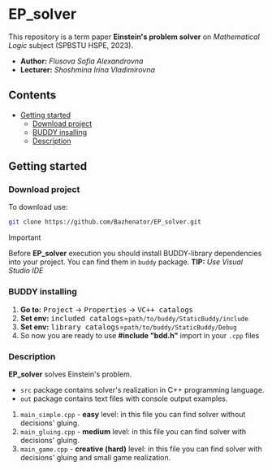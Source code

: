 # EP_solver
This repository is a term paper **Einstein's problem solver** on *Mathematical Logic* subject (SPBSTU HSPE, 2023).
- **Author:** *Flusova Sofia Alexandrovna*
- **Lecturer:** *Shoshmina Irina Vladimirovna* 

## Contents
 - [Getting started](#getting-started)
    - [Download project](#download-project)
    - [BUDDY insalling](#buddy-installing)
    - [Description](#description)

## Getting started

### Download project

To download use:
```bash
git clone https://github.com/Bazhenator/EP_solver.git
```

> [!IMPORTANT]
> Before **EP_solver** execution you should install BUDDY-library dependencies into your project.
> You can find them in ```buddy``` package.
> **TIP:** *Use Visual Studio IDE*

### BUDDY installing

1. **Go to:** <kbd>Project</kbd> -> <kbd>Properties</kbd> -> <kbd>VC++ catalogs</kbd>
2. **Set env:** <kbd>included catalogs</kbd>=```path/to/buddy/StaticBuddy/include```
3. **Set env:** <kbd>library catalogs</kbd>=```path/to/buddy/StaticBuddy/Debug```
4. So now you are ready to use **#include "bdd.h"** import in your ```.cpp``` files

### Description

**EP_solver** solves Einstein's problem.

- ```src``` package contains solver's realization in C++ programming language.
- ```out``` package contains text files with console output examples.

1. ```main_simple.cpp``` - **easy** level: in this file you can find solver without decisions' gluing.
2. ```main_gluing.cpp``` - **medium** level: in this file you can find solver with decisions' gluing.
3. ```main_game.cpp``` - **creative (hard)** level: in this file you can find solver with decisions' gluing and small game realization.